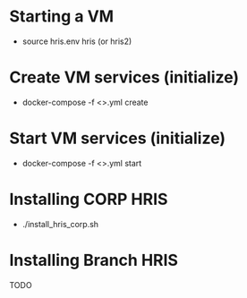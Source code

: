 
# Starting a VM
* source hris.env hris (or hris2)

# Create VM services (initialize)
* docker-compose -f <>.yml create

# Start VM services (initialize)
* docker-compose -f <>.yml start

# Installing CORP HRIS
* ./install_hris_corp.sh

# Installing Branch HRIS
TODO

